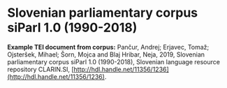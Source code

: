 # Slovenian parliamentary corpus siParl 1.0 (1990-2018)

**Example TEI document from corpus:** Pančur, Andrej; Erjavec, Tomaž; Ojsteršek, Mihael; Šorn, Mojca
and Blaj Hribar, Neja, 2019, Slovenian parliamentary corpus siParl 1.0 (1990-2018), Slovenian
language resource repository CLARIN.SI, [http://hdl.handle.net/11356/1236](http://hdl.handle.net/11356/1236).

